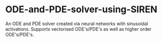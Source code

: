 # ODE-and-PDE-solver-using-SIREN
An ODE and PDE solver created via neural networks with sinusoidal activations. Supports vectorised ODE's/PDE's as well as higher order ODE's/PDE's.
